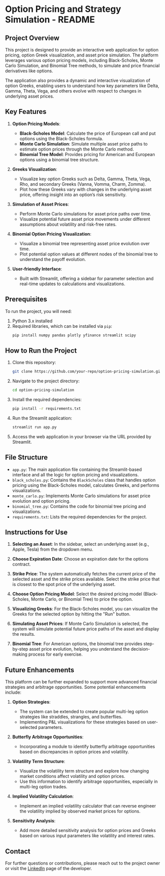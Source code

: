 # Option Pricing and Strategy Simulation - README

## Project Overview
This project is designed to provide an interactive web application for option pricing, option Greek visualization, and asset price simulation. The platform leverages various option pricing models, including Black-Scholes, Monte Carlo Simulation, and Binomial Tree methods, to simulate and price financial derivatives like options. 

The application also provides a dynamic and interactive visualization of option Greeks, enabling users to understand how key parameters like Delta, Gamma, Theta, Vega, and others evolve with respect to changes in underlying asset prices.

## Key Features
1. **Option Pricing Models**:
   - **Black-Scholes Model**: Calculate the price of European call and put options using the Black-Scholes formula.
   - **Monte Carlo Simulation**: Simulate multiple asset price paths to estimate option prices through the Monte Carlo method.
   - **Binomial Tree Model**: Provides pricing for American and European options using a binomial tree structure.

2. **Greeks Visualization**:
   - Visualize key option Greeks such as Delta, Gamma, Theta, Vega, Rho, and secondary Greeks (Vanna, Vomma, Charm, Zomma).
   - Plot how these Greeks vary with changes in the underlying asset price, offering insight into an option’s risk sensitivity.

3. **Simulation of Asset Prices**:
   - Perform Monte Carlo simulations for asset price paths over time.
   - Visualize potential future asset price movements under different assumptions about volatility and risk-free rates.

4. **Binomial Option Pricing Visualization**:
   - Visualize a binomial tree representing asset price evolution over time.
   - Plot potential option values at different nodes of the binomial tree to understand the payoff evolution.

5. **User-friendly Interface**:
   - Built with Streamlit, offering a sidebar for parameter selection and real-time updates to calculations and visualizations.

## Prerequisites

To run the project, you will need:

1. Python 3.x installed
2. Required libraries, which can be installed via `pip`:
    ```bash
    pip install numpy pandas plotly yfinance streamlit scipy
    ```

## How to Run the Project

1. Clone this repository:
    ```bash
    git clone https://github.com/your-repo/option-pricing-simulation.git
    ```

2. Navigate to the project directory:
    ```bash
    cd option-pricing-simulation
    ```

3. Install the required dependencies:
    ```bash
    pip install -r requirements.txt
    ```

4. Run the Streamlit application:
    ```bash
    streamlit run app.py
    ```

5. Access the web application in your browser via the URL provided by Streamlit.

## File Structure
- `app.py`: The main application file containing the Streamlit-based interface and all the logic for option pricing and visualizations.
- `black_scholes.py`: Contains the `BlackScholes` class that handles option pricing using the Black-Scholes model, calculates Greeks, and performs visualizations.
- `monte_carlo.py`: Implements Monte Carlo simulations for asset price evolution and option pricing.
- `binomial_tree.py`: Contains the code for binomial tree pricing and visualizations.
- `requirements.txt`: Lists the required dependencies for the project.

## Instructions for Use

1. **Selecting an Asset**: In the sidebar, select an underlying asset (e.g., Apple, Tesla) from the dropdown menu.
   
2. **Choose Expiration Date**: Choose an expiration date for the options contract.

3. **Strike Price**: The system automatically fetches the current price of the selected asset and the strike prices available. Select the strike price that is closest to the spot price of the underlying asset.

4. **Choose Option Pricing Model**: Select the desired pricing model (Black-Scholes, Monte Carlo, or Binomial Tree) to price the option.

5. **Visualizing Greeks**: For the Black-Scholes model, you can visualize the Greeks for the selected option by hitting the "Run" button.

6. **Simulating Asset Prices**: If Monte Carlo Simulation is selected, the system will simulate potential future price paths of the asset and display the results.

7. **Binomial Tree**: For American options, the binomial tree provides step-by-step asset price evolution, helping you understand the decision-making process for early exercise.

## Future Enhancements

This platform can be further expanded to support more advanced financial strategies and arbitrage opportunities. Some potential enhancements include:

1. **Option Strategies**:
   - The system can be extended to create popular multi-leg option strategies like straddles, strangles, and butterflies.
   - Implementing P&L visualizations for these strategies based on user-selected parameters.

2. **Butterfly Arbitrage Opportunities**:
   - Incorporating a module to identify butterfly arbitrage opportunities based on discrepancies in option prices and volatility.

3. **Volatility Term Structure**:
   - Visualize the volatility term structure and explore how changing market conditions affect volatility and option prices.
   - Use this information to identify arbitrage opportunities, especially in multi-leg option trades.

4. **Implied Volatility Calculation**:
   - Implement an implied volatility calculator that can reverse engineer the volatility implied by observed market prices for options.

5. **Sensitivity Analysis**:
   - Add more detailed sensitivity analysis for option prices and Greeks based on various input parameters like volatility and interest rates.

## Contact

For further questions or contributions, please reach out to the project owner or visit the [LinkedIn](https://www.linkedin.com/in/kushalgowdagv/) page of the developer.

